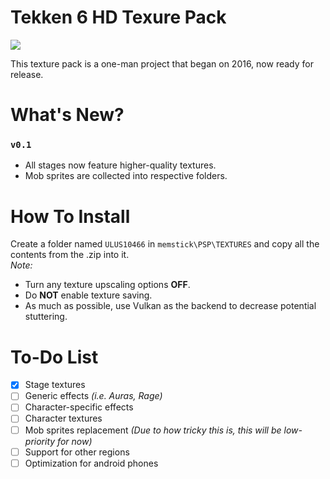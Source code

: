 # Tekken 6 HD Texure Pack
![](https://i.imgur.com/DIH6Eu4.png)

This texture pack is a one-man project that began on 2016, now ready for release.

# What's New?
### `v0.1`
- All stages now feature higher-quality textures. 
- Mob sprites are collected into respective folders.

# How To Install
Create a folder named `ULUS10466` in `memstick\PSP\TEXTURES` and copy all the contents from the .zip into it.      
    *Note:*
- Turn any texture upscaling options **OFF**.
- Do **NOT** enable texture saving.
- As much as possible, use Vulkan as the backend to decrease potential stuttering.
# To-Do List
- [x] Stage textures
- [ ] Generic effects *(i.e. Auras, Rage)*
- [ ] Character-specific effects
- [ ] Character textures
- [ ] Mob sprites replacement
    *(Due to how tricky this is, this will be low-priority for now)*
- [ ] Support for other regions
- [ ] Optimization for android phones

